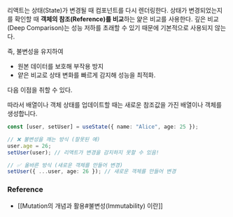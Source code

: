 리액트는 상태(State)가 변경될 때 컴포넌트를 다시 렌더링한다. 상태가 변경되었는지를 확인할 때 **객체의 참조(Reference)를 비교**하는 얉은 비교를 사용한다. 깊은 비교(Deep Comparison)는 성능 저하를 초래할 수 있기 때문에 기본적으로 사용되지 않는다.  

즉, 불변성을 유지하여

- 원본 데이터를 보호해 부작용 방지 
- 얕은 비교로 상태 변화를 빠르게 감지해 성능을 최적화. 

다음 이점을 취할 수 있다.

따라서 배열이나 객체 상태를 업데이트할 때는 새로운 참조값을 가진 배열이나 객체를 생성합니다.

```typescript
const [user, setUser] = useState({ name: "Alice", age: 25 });

// ❌ 불변성을 깨는 방식 (잘못된 예)
user.age = 26; 
setUser(user); // 리액트가 변경을 감지하지 못할 수 있음!

// ✅ 올바른 방식 (새로운 객체를 만들어 변경)
setUser({ ...user, age: 26 }); // 새로운 객체를 만들어 변경
```

### Reference
- [[Mutation의 개념과 활용#불변성(Immutability) 이란]]
